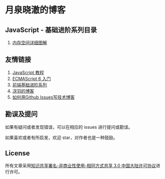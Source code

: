 # 月泉晓澈的博客

## JavaScript - 基础进阶系列目录

1. [内存空间详细图解](https://github.com/YueQuanXiaoChe/YueQuanXiaoChe.github.io/issues/1)

## 友情链接

1. [JavaScript 教程](https://wangdoc.com/javascript/)
2. [ECMAScript 6 入门](http://es6.ruanyifeng.com/)
3. [前端基础进阶系列](https://www.jianshu.com/p/cd3fee40ef59)
4. [冴羽的博客](https://github.com/mqyqingfeng/Blog)
5. [如何用Github Issues写技术博客](https://www.jianshu.com/p/7c2cce028d29)

## 勘误及提问

如果有疑问或者发现错误，可以在相应的 issues 进行提问或勘误。

如果喜欢或者有所启发，欢迎 star，对作者也是一种鼓励。

## License

所有文章采用[知识共享署名-非商业性使用-相同方式共享 3.0 中国大陆许可协议](http://creativecommons.org/licenses/by-nc-sa/3.0/cn/)进行许可。
